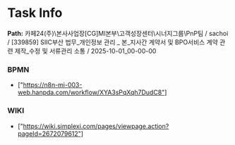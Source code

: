# Task Info

**Path:** 카페24(주)\본사사업장\[CG]MI본부\고객성장센터\시너지그룹\PnP팀 / sachoi / [339859] SIIC부산 법무_개인정보 관리 _ 본_지사간 계약서 및 BPO서비스 계약 관련 제작_수정 및 서류관리 소통 / 2025-10-01_00-00-00

### BPMN
- ["https://n8n-mi-003-web.hanpda.com/workflow/XYA3sPqXqh7DudC8"]

### WIKI
- ["https://wiki.simplexi.com/pages/viewpage.action?pageId=2672079612"]

